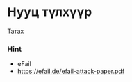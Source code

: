 # Нууц түлхүүр

[Татах](https://raw.githubusercontent.com/haruulzangi/2018/master/round-2/нууц%20түлхүүр/Нууц%20түлхүүр.eml)

### Hint
  - eFail
  - https://efail.de/efail-attack-paper.pdf
